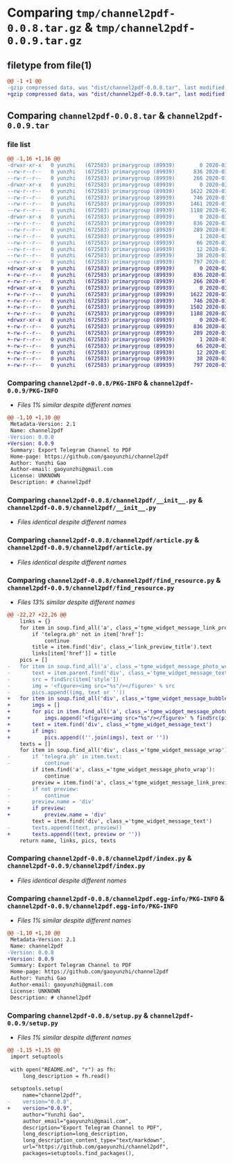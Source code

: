# Comparing `tmp/channel2pdf-0.0.8.tar.gz` & `tmp/channel2pdf-0.0.9.tar.gz`

## filetype from file(1)

```diff
@@ -1 +1 @@
-gzip compressed data, was "dist/channel2pdf-0.0.8.tar", last modified: Thu Mar 12 19:06:24 2020, max compression
+gzip compressed data, was "dist/channel2pdf-0.0.9.tar", last modified: Tue Mar 24 00:37:04 2020, max compression
```

## Comparing `channel2pdf-0.0.8.tar` & `channel2pdf-0.0.9.tar`

### file list

```diff
@@ -1,16 +1,16 @@
-drwxr-xr-x   0 yunzhi   (672583) primarygroup (89939)        0 2020-03-12 19:06:24.000000 channel2pdf-0.0.8/
--rw-r--r--   0 yunzhi   (672583) primarygroup (89939)      836 2020-03-12 19:06:24.000000 channel2pdf-0.0.8/PKG-INFO
--rw-r--r--   0 yunzhi   (672583) primarygroup (89939)      266 2020-01-18 14:57:46.000000 channel2pdf-0.0.8/README.md
-drwxr-xr-x   0 yunzhi   (672583) primarygroup (89939)        0 2020-03-12 19:06:24.000000 channel2pdf-0.0.8/channel2pdf/
--rw-r--r--   0 yunzhi   (672583) primarygroup (89939)     1622 2020-03-12 18:54:01.000000 channel2pdf-0.0.8/channel2pdf/__init__.py
--rw-r--r--   0 yunzhi   (672583) primarygroup (89939)      746 2020-01-18 06:00:34.000000 channel2pdf-0.0.8/channel2pdf/article.py
--rw-r--r--   0 yunzhi   (672583) primarygroup (89939)     1461 2020-01-18 05:57:47.000000 channel2pdf-0.0.8/channel2pdf/find_resource.py
--rw-r--r--   0 yunzhi   (672583) primarygroup (89939)     1188 2020-02-29 14:16:47.000000 channel2pdf-0.0.8/channel2pdf/index.py
-drwxr-xr-x   0 yunzhi   (672583) primarygroup (89939)        0 2020-03-12 19:06:24.000000 channel2pdf-0.0.8/channel2pdf.egg-info/
--rw-r--r--   0 yunzhi   (672583) primarygroup (89939)      836 2020-03-12 19:06:24.000000 channel2pdf-0.0.8/channel2pdf.egg-info/PKG-INFO
--rw-r--r--   0 yunzhi   (672583) primarygroup (89939)      289 2020-03-12 19:06:24.000000 channel2pdf-0.0.8/channel2pdf.egg-info/SOURCES.txt
--rw-r--r--   0 yunzhi   (672583) primarygroup (89939)        1 2020-03-12 19:06:24.000000 channel2pdf-0.0.8/channel2pdf.egg-info/dependency_links.txt
--rw-r--r--   0 yunzhi   (672583) primarygroup (89939)       66 2020-03-12 19:06:24.000000 channel2pdf-0.0.8/channel2pdf.egg-info/requires.txt
--rw-r--r--   0 yunzhi   (672583) primarygroup (89939)       12 2020-03-12 19:06:24.000000 channel2pdf-0.0.8/channel2pdf.egg-info/top_level.txt
--rw-r--r--   0 yunzhi   (672583) primarygroup (89939)       38 2020-03-12 19:06:24.000000 channel2pdf-0.0.8/setup.cfg
--rw-r--r--   0 yunzhi   (672583) primarygroup (89939)      797 2020-03-12 18:55:18.000000 channel2pdf-0.0.8/setup.py
+drwxr-xr-x   0 yunzhi   (672583) primarygroup (89939)        0 2020-03-24 00:37:04.000000 channel2pdf-0.0.9/
+-rw-r--r--   0 yunzhi   (672583) primarygroup (89939)      836 2020-03-24 00:37:04.000000 channel2pdf-0.0.9/PKG-INFO
+-rw-r--r--   0 yunzhi   (672583) primarygroup (89939)      266 2020-01-18 14:57:46.000000 channel2pdf-0.0.9/README.md
+drwxr-xr-x   0 yunzhi   (672583) primarygroup (89939)        0 2020-03-24 00:37:04.000000 channel2pdf-0.0.9/channel2pdf/
+-rw-r--r--   0 yunzhi   (672583) primarygroup (89939)     1622 2020-03-12 18:54:01.000000 channel2pdf-0.0.9/channel2pdf/__init__.py
+-rw-r--r--   0 yunzhi   (672583) primarygroup (89939)      746 2020-01-18 06:00:34.000000 channel2pdf-0.0.9/channel2pdf/article.py
+-rw-r--r--   0 yunzhi   (672583) primarygroup (89939)     1502 2020-03-24 00:36:25.000000 channel2pdf-0.0.9/channel2pdf/find_resource.py
+-rw-r--r--   0 yunzhi   (672583) primarygroup (89939)     1188 2020-02-29 14:16:47.000000 channel2pdf-0.0.9/channel2pdf/index.py
+drwxr-xr-x   0 yunzhi   (672583) primarygroup (89939)        0 2020-03-24 00:37:04.000000 channel2pdf-0.0.9/channel2pdf.egg-info/
+-rw-r--r--   0 yunzhi   (672583) primarygroup (89939)      836 2020-03-24 00:37:03.000000 channel2pdf-0.0.9/channel2pdf.egg-info/PKG-INFO
+-rw-r--r--   0 yunzhi   (672583) primarygroup (89939)      289 2020-03-24 00:37:03.000000 channel2pdf-0.0.9/channel2pdf.egg-info/SOURCES.txt
+-rw-r--r--   0 yunzhi   (672583) primarygroup (89939)        1 2020-03-24 00:37:03.000000 channel2pdf-0.0.9/channel2pdf.egg-info/dependency_links.txt
+-rw-r--r--   0 yunzhi   (672583) primarygroup (89939)       66 2020-03-24 00:37:03.000000 channel2pdf-0.0.9/channel2pdf.egg-info/requires.txt
+-rw-r--r--   0 yunzhi   (672583) primarygroup (89939)       12 2020-03-24 00:37:03.000000 channel2pdf-0.0.9/channel2pdf.egg-info/top_level.txt
+-rw-r--r--   0 yunzhi   (672583) primarygroup (89939)       38 2020-03-24 00:37:04.000000 channel2pdf-0.0.9/setup.cfg
+-rw-r--r--   0 yunzhi   (672583) primarygroup (89939)      797 2020-03-24 00:30:04.000000 channel2pdf-0.0.9/setup.py
```

### Comparing `channel2pdf-0.0.8/PKG-INFO` & `channel2pdf-0.0.9/PKG-INFO`

 * *Files 1% similar despite different names*

```diff
@@ -1,10 +1,10 @@
 Metadata-Version: 2.1
 Name: channel2pdf
-Version: 0.0.8
+Version: 0.0.9
 Summary: Export Telegram Channel to PDF
 Home-page: https://github.com/gaoyunzhi/channel2pdf
 Author: Yunzhi Gao
 Author-email: gaoyunzhi@gmail.com
 License: UNKNOWN
 Description: # channel2pdf
```

### Comparing `channel2pdf-0.0.8/channel2pdf/__init__.py` & `channel2pdf-0.0.9/channel2pdf/__init__.py`

 * *Files identical despite different names*

### Comparing `channel2pdf-0.0.8/channel2pdf/article.py` & `channel2pdf-0.0.9/channel2pdf/article.py`

 * *Files identical despite different names*

### Comparing `channel2pdf-0.0.8/channel2pdf/find_resource.py` & `channel2pdf-0.0.9/channel2pdf/find_resource.py`

 * *Files 13% similar despite different names*

```diff
@@ -22,27 +22,26 @@
 	links = {}
 	for item in soup.find_all('a', class_='tgme_widget_message_link_preview'):
 		if 'telegra.ph' not in item['href']:
 			continue
 		title = item.find('div', class_='link_preview_title').text
 		links[item['href']] = title
 	pics = []
-	for item in soup.find_all('a', class_='tgme_widget_message_photo_wrap'):
-		text = item.parent.find('div', class_='tgme_widget_message_text')
-		src = findSrc(item['style'])
-		img = '<figure><img src="%s"/></figure>' % src
-		pics.append((img, text or ''))
+	for item in soup.find_all('div', class_='tgme_widget_message_bubble'):
+		imgs = []
+		for pic in item.find_all('a', class_='tgme_widget_message_photo_wrap'):
+			imgs.append('<figure><img src="%s"/></figure>' % findSrc(pic['style']))
+		text = item.find('div', class_='tgme_widget_message_text')
+		if imgs:
+			pics.append((''.join(imgs), text or ''))
 	texts = []
 	for item in soup.find_all('div', class_='tgme_widget_message_wrap'):
-		if 'telegra.ph' in item.text:
-			continue
 		if item.find('a', class_='tgme_widget_message_photo_wrap'):
 			continue
 		preview = item.find('a', class_='tgme_widget_message_link_preview')
-		if not preview:
-			continue
-		preview.name = 'div'
+		if preview:
+			preview.name = 'div'
 		text = item.find('div', class_='tgme_widget_message_text')
-		texts.append((text, preview))
+		texts.append((text, preview or ''))
 	return name, links, pics, texts
```

### Comparing `channel2pdf-0.0.8/channel2pdf/index.py` & `channel2pdf-0.0.9/channel2pdf/index.py`

 * *Files identical despite different names*

### Comparing `channel2pdf-0.0.8/channel2pdf.egg-info/PKG-INFO` & `channel2pdf-0.0.9/channel2pdf.egg-info/PKG-INFO`

 * *Files 1% similar despite different names*

```diff
@@ -1,10 +1,10 @@
 Metadata-Version: 2.1
 Name: channel2pdf
-Version: 0.0.8
+Version: 0.0.9
 Summary: Export Telegram Channel to PDF
 Home-page: https://github.com/gaoyunzhi/channel2pdf
 Author: Yunzhi Gao
 Author-email: gaoyunzhi@gmail.com
 License: UNKNOWN
 Description: # channel2pdf
```

### Comparing `channel2pdf-0.0.8/setup.py` & `channel2pdf-0.0.9/setup.py`

 * *Files 1% similar despite different names*

```diff
@@ -1,15 +1,15 @@
 import setuptools
 
 with open("README.md", "r") as fh:
     long_description = fh.read()
 
 setuptools.setup(
     name="channel2pdf",
-    version="0.0.8",
+    version="0.0.9",
     author="Yunzhi Gao",
     author_email="gaoyunzhi@gmail.com",
     description="Export Telegram Channel to PDF",
     long_description=long_description,
     long_description_content_type="text/markdown",
     url="https://github.com/gaoyunzhi/channel2pdf",
     packages=setuptools.find_packages(),
```

